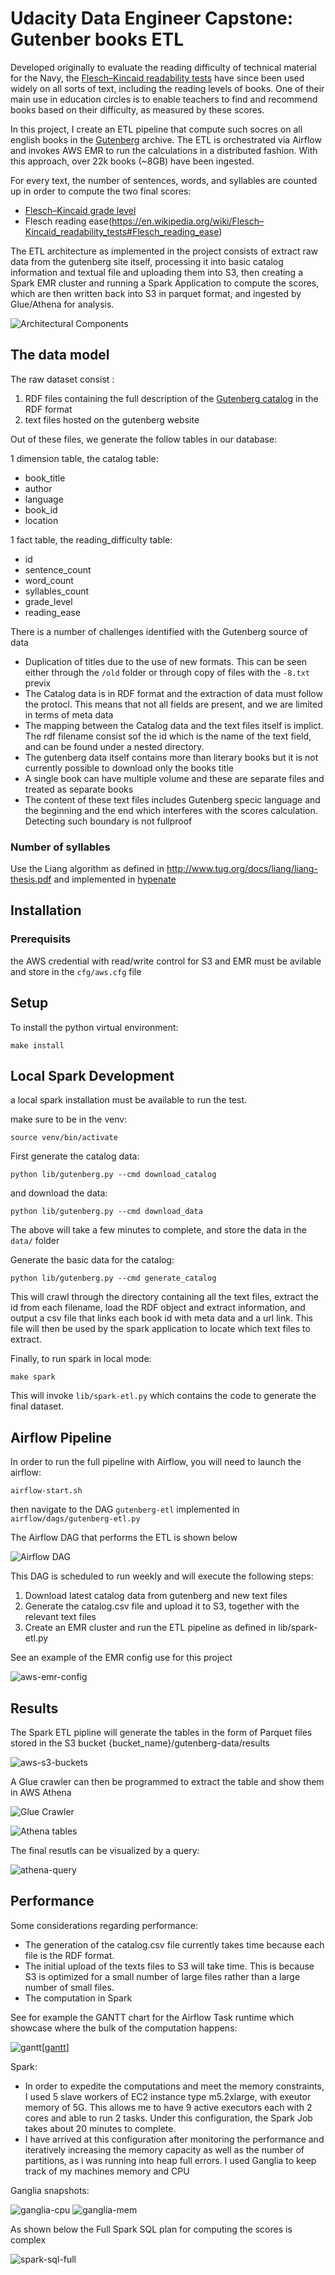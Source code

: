 [components]: https://github.com/jazracherif/udacity-data-engineer-gutenberg/blob/master/docs/components.png
[dag]: https://github.com/jazracherif/udacity-data-engineer-gutenberg/blob/master/docs/dag.png
[crawler]: https://github.com/jazracherif/udacity-data-engineer-gutenberg/blob/master/docs/glue-crawler.png
[athena]: https://github.com/jazracherif/udacity-data-engineer-gutenberg/blob/master/docs/athena-tables.png
[athena-query]: https://github.com/jazracherif/udacity-data-engineer-gutenberg/blob/master/docs/athena-query.png
[ganglia-cpu]: https://github.com/jazracherif/udacity-data-engineer-gutenberg/blob/master/docs/ganglia-cpu.png
[ganglia-mem]: https://github.com/jazracherif/udacity-data-engineer-gutenberg/blob/master/docs/ganglia-mem.png
[spark-sql-full]: https://github.com/jazracherif/udacity-data-engineer-gutenberg/blob/master/docs/spark-sql-full.png
[gantt]: https://github.com/jazracherif/udacity-data-engineer-gutenberg/blob/master/docs/gantt.png
[aws-emr-config]: https://github.com/jazracherif/udacity-data-engineer-gutenberg/blob/master/docs/aws-emr-config.png
[aws-s3-buckets]: https://github.com/jazracherif/udacity-data-engineer-gutenberg/blob/master/docs/aws-s3-buckets.png

# Udacity Data Engineer Capstone: Gutenber books ETL

Developed originally to evaluate the reading difficulty of technical material for the Navy, the [Flesch–Kincaid readability tests](https://en.wikipedia.org/wiki/Flesch–Kincaid_readability_tests) have since been used widely on all sorts of text, including the reading levels of books. One of their main use in education circles is to enable teachers to find and recommend books based on their difficulty, as measured by these scores.

In this project, I create an ETL pipeline that compute such socres on all english books in the [Gutenberg](www.gutenberg.org) archive. The ETL is orchestrated via Airflow and invokes AWS EMR to run the calculations in a distributed fashion. With this approach, over 22k books (\~8GB) have been ingested.

For every text, the number of sentences, words, and syllables are counted up in order to compute the two final scores:
- [Flesch–Kincaid grade level](https://en.wikipedia.org/wiki/Flesch–Kincaid_readability_tests#Flesch–Kincaid_grade_level) 
- Flesch reading ease(https://en.wikipedia.org/wiki/Flesch–Kincaid_readability_tests#Flesch_reading_ease)

The ETL architecture as implemented in the project consists of extract raw data from the gutenberg site itself, processing it into basic catalog information and textual file and uploading them into S3, then creating a Spark EMR cluster and running a Spark Application to compute the scores, which are then written back into S3 in parquet format, and ingested by Glue/Athena for analysis.

![Architectural Components][components]


## The data model

The raw dataset consist :
1. RDF files containing the full description of the [Gutenberg catalog](http://www.gutenberg.org/wiki/Gutenberg:Feeds) in the RDF format
2. text files hosted on the gutenberg website 

Out of these files, we generate the follow tables in our database:

1 dimension table, the catalog table:
- book_title
- author
- language
- book_id
- location

1 fact table, the reading_difficulty table:
- id
- sentence_count
- word_count
- syllables_count
- grade_level
- reading_ease


There is a number of challenges identified with the Gutenberg source of data
- Duplication of titles due to the use of new formats. This can be seen either through the `/old` folder or through copy of files with the `-8.txt` previx
- The Catalog data is in RDF format and the extraction of data must follow the protocl. This means that not all fields are present, and we are limited in terms of meta data
- The mapping between the Catalog data and the text files itself is implict. The rdf filename consist sof the id which is the name of the text field, and can be found under a nested directory.
- The gutenberg data itself contains more than literary books but it is not currently possible to download only the books title
- A single book can have multiple volume and these are separate files and treated as separate books
- The content of these text files includes Gutenberg specic language and the beginning and the end which interferes with the scores calculation. Detecting such boundary is not fullproof


### Number of syllables
Use the Liang algorithm as defined in http://www.tug.org/docs/liang/liang-thesis.pdf
and implemented in [hypenate](https://github.com/jfinkels/hyphenate)


## Installation

### Prerequisits

the AWS credential with read/write control for S3 and EMR must be avilable and store in the `cfg/aws.cfg` file

## Setup

To install the python virtual environment:

`make install`


## Local Spark Development

a local spark installation must be available to run the test.

make sure to be in the venv:

`source venv/bin/activate`

First generate the catalog data:

`python lib/gutenberg.py --cmd download_catalog`

and download the data:

`python lib/gutenberg.py --cmd download_data`

The above will take a few minutes to complete, and store the data in the `data/` folder

Generate the basic data for the catalog:

`python lib/gutenberg.py --cmd generate_catalog`

This will crawl through the directory containing all the text files, extract the id from each filename, load the RDF object and extract information, and output a csv file that links each book id with meta data and a url link. This file will then be used by the spark application to locate which text files to extract.

Finally, to run spark in local mode:

`make spark`

This will invoke `lib/spark-etl.py` which contains the code to generate the final dataset.


## Airflow Pipeline

In order to run the full pipeline with Airflow, you will need to launch the airflow:

`airflow-start.sh`

then navigate to the DAG `gutenberg-etl` implemented in `airflow/dags/gutenberg-etl.py`

The Airflow DAG that performs the ETL is shown below

![Airflow DAG][dag]

This DAG is scheduled to run weekly and will execute the following steps:
1) Download latest catalog data from gutenberg and new text files
2) Generate the catalog.csv file and upload it to S3, together with the relevant text files
3) Create an EMR cluster and run the ETL pipeline as defined in lib/spark-etl.py

See an example of the EMR config use for this project

![aws-emr-config][aws-emr-config]

## Results

The Spark ETL pipline will generate the tables in the form of Parquet files stored in the S3 bucket {bucket_name}/gutenberg-data/results

![aws-s3-buckets][aws-s3-buckets]

A Glue crawler can then be programmed to extract the table and show them in AWS Athena

![Glue Crawler][crawler]

![Athena tables][athena]

The final resutls can be visualized by a query:

![athena-query][athena-query]


## Performance

Some considerations regarding performance:
- The generation of the catalog.csv file currently takes time because each file is the RDF format.
- The initial upload of the texts files to S3 will take time. This is because S3 is optimized for a small number of large files rather than a large number of small files.
- The computation in Spark 

See for example the GANTT chart for the Airflow Task runtime which showcase where the bulk of the computation happens:

![gantt][[gantt]]


Spark:
- In order to expedite the computations and meet the memory constraints, I used 5 slave workers of EC2 instance type m5.2xlarge, with exeutor memory of 5G. This allows me to have 9 active executors each with 2 cores and able to run 2 tasks. Under this configuration, the Spark Job takes about 20 minutes to complete.
- I have arrived at this configuration after monitoring the performance and iteratively increasing the memory capacity as well as the number of partitions, as i was running into heap full errors. I used Ganglia to keep track of my machines memory and CPU

Ganglia snapshots:

![ganglia-cpu][ganglia-cpu]
![ganglia-mem][ganglia-mem]


As shown below the Full Spark SQL plan for computing the scores is complex

![spark-sql-full][spark-sql-full]

